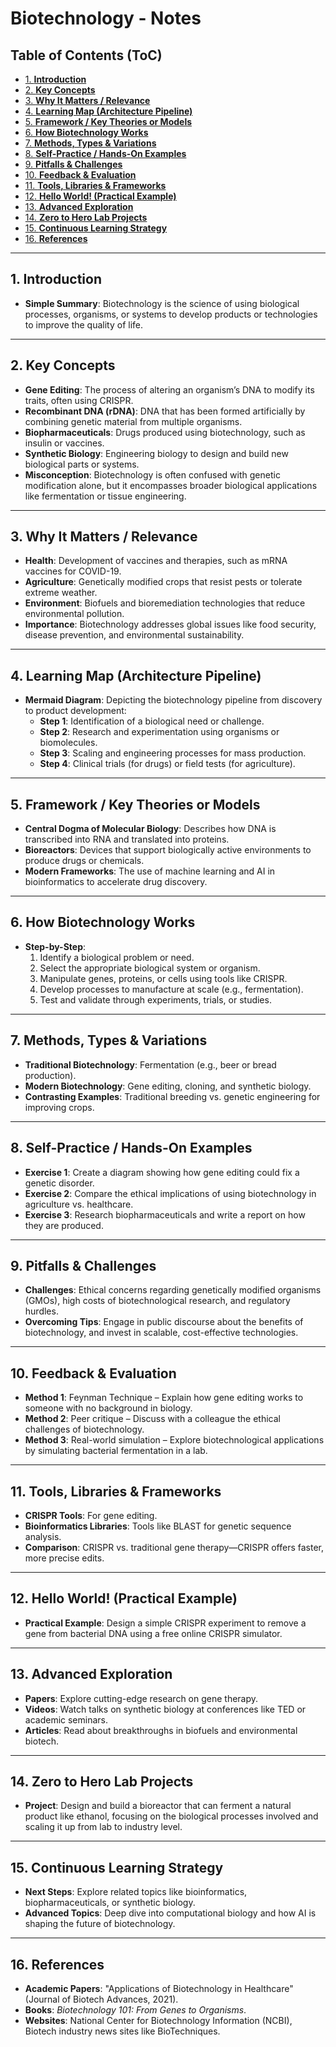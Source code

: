 # Biotechnology - Notes

## Table of Contents (ToC)

  - [1. **Introduction**](#1-introduction)
  - [2. **Key Concepts**](#2-key-concepts)
  - [3. **Why It Matters / Relevance**](#3-why-it-matters--relevance)
  - [4. **Learning Map (Architecture Pipeline)**](#4-learning-map-architecture-pipeline)
  - [5. **Framework / Key Theories or Models**](#5-framework--key-theories-or-models)
  - [6. **How Biotechnology Works**](#6-how-biotechnology-works)
  - [7. **Methods, Types \& Variations**](#7-methods-types--variations)
  - [8. **Self-Practice / Hands-On Examples**](#8-self-practice--hands-on-examples)
  - [9. **Pitfalls \& Challenges**](#9-pitfalls--challenges)
  - [10. **Feedback \& Evaluation**](#10-feedback--evaluation)
  - [11. **Tools, Libraries \& Frameworks**](#11-tools-libraries--frameworks)
  - [12. **Hello World! (Practical Example)**](#12-hello-world-practical-example)
  - [13. **Advanced Exploration**](#13-advanced-exploration)
  - [14. **Zero to Hero Lab Projects**](#14-zero-to-hero-lab-projects)
  - [15. **Continuous Learning Strategy**](#15-continuous-learning-strategy)
  - [16. **References**](#16-references)


---

## 1. **Introduction**
- **Simple Summary**: Biotechnology is the science of using biological processes, organisms, or systems to develop products or technologies to improve the quality of life.
  
---

## 2. **Key Concepts**
- **Gene Editing**: The process of altering an organism’s DNA to modify its traits, often using CRISPR.
- **Recombinant DNA (rDNA)**: DNA that has been formed artificially by combining genetic material from multiple organisms.
- **Biopharmaceuticals**: Drugs produced using biotechnology, such as insulin or vaccines.
- **Synthetic Biology**: Engineering biology to design and build new biological parts or systems.
- **Misconception**: Biotechnology is often confused with genetic modification alone, but it encompasses broader biological applications like fermentation or tissue engineering.

---

## 3. **Why It Matters / Relevance**
- **Health**: Development of vaccines and therapies, such as mRNA vaccines for COVID-19.
- **Agriculture**: Genetically modified crops that resist pests or tolerate extreme weather.
- **Environment**: Biofuels and bioremediation technologies that reduce environmental pollution.
- **Importance**: Biotechnology addresses global issues like food security, disease prevention, and environmental sustainability.

---

## 4. **Learning Map (Architecture Pipeline)**
- **Mermaid Diagram**: Depicting the biotechnology pipeline from discovery to product development:
  - **Step 1**: Identification of a biological need or challenge.
  - **Step 2**: Research and experimentation using organisms or biomolecules.
  - **Step 3**: Scaling and engineering processes for mass production.
  - **Step 4**: Clinical trials (for drugs) or field tests (for agriculture).

---

## 5. **Framework / Key Theories or Models**
- **Central Dogma of Molecular Biology**: Describes how DNA is transcribed into RNA and translated into proteins.
- **Bioreactors**: Devices that support biologically active environments to produce drugs or chemicals.
- **Modern Frameworks**: The use of machine learning and AI in bioinformatics to accelerate drug discovery.

---

## 6. **How Biotechnology Works**
- **Step-by-Step**: 
  1. Identify a biological problem or need.
  2. Select the appropriate biological system or organism.
  3. Manipulate genes, proteins, or cells using tools like CRISPR.
  4. Develop processes to manufacture at scale (e.g., fermentation).
  5. Test and validate through experiments, trials, or studies.
  
---

## 7. **Methods, Types & Variations**
- **Traditional Biotechnology**: Fermentation (e.g., beer or bread production).
- **Modern Biotechnology**: Gene editing, cloning, and synthetic biology.
- **Contrasting Examples**: Traditional breeding vs. genetic engineering for improving crops.

---

## 8. **Self-Practice / Hands-On Examples**
- **Exercise 1**: Create a diagram showing how gene editing could fix a genetic disorder.
- **Exercise 2**: Compare the ethical implications of using biotechnology in agriculture vs. healthcare.
- **Exercise 3**: Research biopharmaceuticals and write a report on how they are produced.

---

## 9. **Pitfalls & Challenges**
- **Challenges**: Ethical concerns regarding genetically modified organisms (GMOs), high costs of biotechnological research, and regulatory hurdles.
- **Overcoming Tips**: Engage in public discourse about the benefits of biotechnology, and invest in scalable, cost-effective technologies.

---

## 10. **Feedback & Evaluation**
- **Method 1**: Feynman Technique – Explain how gene editing works to someone with no background in biology.
- **Method 2**: Peer critique – Discuss with a colleague the ethical challenges of biotechnology.
- **Method 3**: Real-world simulation – Explore biotechnological applications by simulating bacterial fermentation in a lab.

---

## 11. **Tools, Libraries & Frameworks**
- **CRISPR Tools**: For gene editing.
- **Bioinformatics Libraries**: Tools like BLAST for genetic sequence analysis.
- **Comparison**: CRISPR vs. traditional gene therapy—CRISPR offers faster, more precise edits.

---

## 12. **Hello World! (Practical Example)**
- **Practical Example**: Design a simple CRISPR experiment to remove a gene from bacterial DNA using a free online CRISPR simulator.

---

## 13. **Advanced Exploration**
- **Papers**: Explore cutting-edge research on gene therapy.
- **Videos**: Watch talks on synthetic biology at conferences like TED or academic seminars.
- **Articles**: Read about breakthroughs in biofuels and environmental biotech.

---

## 14. **Zero to Hero Lab Projects**
- **Project**: Design and build a bioreactor that can ferment a natural product like ethanol, focusing on the biological processes involved and scaling it up from lab to industry level.

---

## 15. **Continuous Learning Strategy**
- **Next Steps**: Explore related topics like bioinformatics, biopharmaceuticals, or synthetic biology.
- **Advanced Topics**: Deep dive into computational biology and how AI is shaping the future of biotechnology.

---

## 16. **References**
- **Academic Papers**: "Applications of Biotechnology in Healthcare" (Journal of Biotech Advances, 2021).
- **Books**: *Biotechnology 101: From Genes to Organisms*.
- **Websites**: National Center for Biotechnology Information (NCBI), Biotech industry news sites like BioTechniques.
